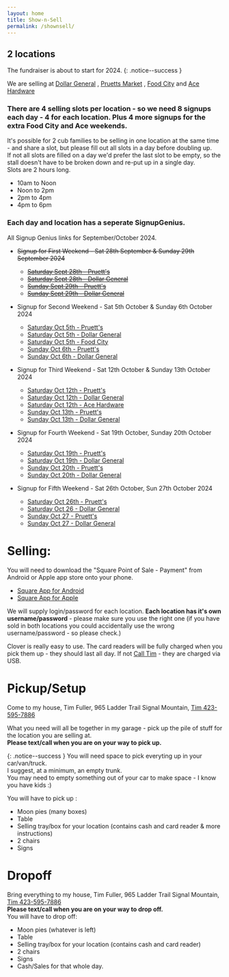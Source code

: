```yaml
---
layout: home
title: Show-n-Sell
permalink: /shownsell/
---
```


## 2 locations

The fundraiser is about to start for 2024. 
{: .notice--success }

We are selling at [Dollar General](https://www.google.com/maps/place/Dollar+General/@35.1744822,-85.3314633,17z/data=!3m2!4b1!5s0x8860f449559ad427:0xd12cea5ca04fd5cf!4m5!3m4!1s0x8860f44bffddafb7:0x14737cbbf3090bd2!8m2!3d35.1744822!4d-85.3292746) , 
[Pruetts Market](https://www.google.com/maps/place/Pruett's+Market/@35.1386309,-85.330655,17z/data=!3m1!4b1!4m5!3m4!1s0x8860f5919d29f255:0x510723ddf790f66a!8m2!3d35.1386309!4d-85.328461) , 
[Food City](https://maps.app.goo.gl/AgoqyxFr9Rq8iB4Z9) and 
[Ace Hardware](https://maps.app.goo.gl/ppy6E4F8XSrnRCrD9)


### There are 4 selling slots per location  - so we need 8 signups each day - 4 for each location. Plus 4 more signups for the extra Food City and Ace weekends.

It's possible for 2 cub families to be selling in one location at the same time - and share a slot, but please fill out all slots in a day before doubling up.<br/>
If not all slots are filled on a day we'd prefer the last slot to be empty, so the stall doesn't have to be broken down and re-put up in a single day.<br/>
Slots are 2 hours long. 
- 10am to Noon
- Noon to 2pm
- 2pm to 4pm
- 4pm to 6pm

### Each day and location has a seperate SignupGenius.

All Signup Genius links for September/October 2024.
- ~~Signup for First Weekend - Sat 28th September & Sunday 29th September 2024~~
  - ~~[Saturday Sept 28th - Pruett's](https://www.signupgenius.com/go/10C0A4CA9A628A2FEC43-51063085-moon#/)~~
  - ~~[Saturday Sept 28th - Dollar General](https://www.signupgenius.com/go/10C0A4CA9A628A2FEC43-51063735-dollar)~~
  - ~~[Sunday Sept 29th - Pruett's](https://www.signupgenius.com/go/10C0A4CA9A628A2FEC43-51063946-pruetts)~~
  - ~~[Sunday Sept 29th - Dollar General](https://www.signupgenius.com/go/10C0A4CA9A628A2FEC43-51063996-dollar)~~

- Signup for Second Weekend - Sat 5th October &  Sunday 6th October 2024
  - [Saturday Oct 5th - Pruett's](https://www.signupgenius.com/go/10C0A4CA9A628A2FEC43-51064031-pruetts)
  - [Saturday Oct 5th - Dollar General](https://www.signupgenius.com/go/10C0A4CA9A628A2FEC43-51064118-dollar)
  - [Saturday Oct 5th - Food City](https://www.signupgenius.com/go/10C0A4CA9A628A2FEC43-51064129-food)
  - [Sunday Oct 6th - Pruett's](https://www.signupgenius.com/go/10C0A4CA9A628A2FEC43-51064224-pruetts)
  - [Sunday Oct 6th - Dollar General](https://www.signupgenius.com/go/10C0A4CA9A628A2FEC43-51064250-dollar)

- Signup for Third Weekend - Sat 12th October & Sunday 13th October 2024
  - [Saturday Oct 12th - Pruett's](https://www.signupgenius.com/go/10C0A4CA9A628A2FEC43-51064293-pruetts)
  - [Saturday Oct 12th - Dollar General](https://www.signupgenius.com/go/10C0A4CA9A628A2FEC43-51064354-dollar)
  - [Saturday Oct 12th - Ace Hardware](https://www.signupgenius.com/go/10C0A4CA9A628A2FEC43-51064351-acehardware)
  - [Sunday Oct 13th - Pruett's](https://www.signupgenius.com/go/10C0A4CA9A628A2FEC43-51064404-pruetts)
  - [Sunday Oct 13th - Dollar General](https://www.signupgenius.com/go/10C0A4CA9A628A2FEC43-51064413-dollar)
  
- Signup for Fourth Weekend - Sat 19th October, Sunday 20th October 2024
  - [Saturday Oct 19th - Pruett's](https://www.signupgenius.com/go/10C0A4CA9A628A2FEC43-51064451-pruetts)
  - [Saturday Oct 19th - Dollar General](https://www.signupgenius.com/go/10C0A4CA9A628A2FEC43-51064523-dollar)
  - [Sunday Oct 20th - Pruett's](https://www.signupgenius.com/go/10C0A4CA9A628A2FEC43-51064553-pruetts)
  - [Sunday Oct 20th - Dollar General](https://www.signupgenius.com/go/10C0A4CA9A628A2FEC43-51064588-dollar)
  
- Signup for Fifth Weekend - Sat 26th October, Sun 27th October 2024
  - [Saturday Oct 26th - Pruett's](https://www.signupgenius.com/go/10C0A4CA9A628A2FEC43-51064627-pruetts)
  - [Saturday Oct 26 - Dollar General](https://www.signupgenius.com/go/10C0A4CA9A628A2FEC43-51064650-dollar)
  - [Sunday Oct 27 - Pruett's](https://www.signupgenius.com/go/10C0A4CA9A628A2FEC43-51064651-pruetts)
  - [Sunday Oct 27 - Dollar General](https://www.signupgenius.com/go/10C0A4CA9A628A2FEC43-51064681-dollar)


    


# Selling:
You will need to download the "Square Point of Sale - Payment" from Android or Apple app store onto your phone.
- [Square App for Android](https://play.google.com/store/search?q=square+app&c=apps)
- [Square App for Apple](https://apps.apple.com/us/app/square-point-of-sale-pos/id335393788)

We will supply login/password for each location. **Each location has it's own username/password** - please make sure you use the right one (if you have sold in both locations you could accidentally use the wrong username/password - so please check.)

Clover is really easy to use. The card readers will be fully charged when you pick them up - they should last all day. If not [Call Tim](tel:4235957886) - they are charged via USB.

# Pickup/Setup
Come to my house, Tim Fuller, 965 Ladder Trail Signal Mountain, [Tim 423-595-7886](tel:4235957886) 

What you need will all be together in my garage - pick up the pile of stuff for the location you are selling at. 
<br/>
**Please text/call when you are on your way to pick up.**

{: .notice--success }
You will need space to pick everyting up in your car/van/truck.<br/>
I suggest, at a minimum, an empty trunk. <br/>
You may need to empty something out of your car to make space - I know you have kids :)

You will have to pick up : 
- Moon pies (many boxes)
- Table 
- Selling tray/box for your location (contains cash and card reader & more instructions)
- 2 chairs
- Signs

# Dropoff
Bring everything to my house, Tim Fuller, 965 Ladder Trail Signal Mountain, [Tim 423-595-7886](tel:4235957886) 
<br/>
**Please text/call when you are on your way to drop off.**
<br/>
You will have to drop off: 
- Moon pies (whatever is left)
- Table 
- Selling tray/box for your location (contains cash and card reader)
- 2 chairs
- Signs
- Cash/Sales for that whole day.


